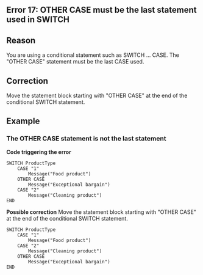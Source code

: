 
## Error 17: OTHER CASE must be the last statement used in SWITCH
			



<a name="NOTE1"></a>
<a name="NOTE1_1"></a>


## Reason
<a name="reason_ELTTEXTE000084"></a>
You are using a conditional statement such as SWITCH ... CASE. The "OTHER CASE" statement must be the last CASE used.

<a name="NOTE2"></a>
<a name="NOTE2_1"></a>


## Correction
<a name="correction_ELTTEXTE000108"></a>
Move the statement block starting with "OTHER CASE" at the end of the conditional SWITCH statement.

<a name="NOTE3"></a>
<a name="NOTE3_1"></a>


## Example
<a name="example_ELTTEXTE000132"></a>


### The OTHER CASE statement is not the last statement
<a name="the_other_case_statement_not_the_last_statement_ELTPARAGRAPHE000025"></a>

**Code triggering the error** 


```wl
SWITCH ProductType
	CASE "1"
	    Message("Food product")
	OTHER CASE
	    Message("Exceptional bargain")
	CASE "2"
	    Message("Cleaning product")
END
```


 
**Possible correction**
Move the statement block starting with "OTHER CASE" at the end of the conditional SWITCH statement.


```wl
SWITCH ProductType
	CASE "1"
	    Message("Food product")
	CASE "2"
	    Message("Cleaning product")
	OTHER CASE
	    Message("Exceptional bargain")
END
```



